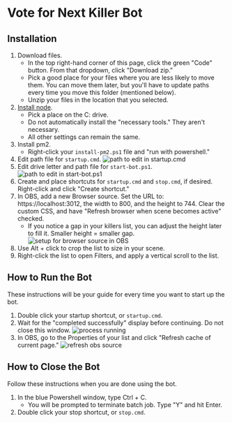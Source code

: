 # Vote for Next Killer Bot

## Installation
1. Download files.
     - In the top right-hand corner of this page, click the green "Code" button. From that dropdown, click "Download zip."
     - Pick a good place for your files where you are less likely to move them. You can move them later, but you'll have to update paths every time you move this folder (mentioned below).
     - Unzip your files in the location that you selected.
2. [Install node](https://nodejs.org/en).
     - Pick a place on the C: drive.
     - Do not automatically install the "necessary tools." They aren't necessary.
     - All other settings can remain the same.
3. Install pm2.
     - Right-click your `install-pm2.ps1` file and "run with powershell."
4. Edit path file for `startup.cmd`. ![path to edit in startup.cmd](https://github.com/hooleymcknight/chris-killers-bot/blob/main/instructions-images/startup_edit.png)
5. Edit drive letter and path file for `start-bot.ps1`. ![path to edit in start-bot.ps1](https://github.com/hooleymcknight/chris-killers-bot/blob/main/instructions-images/edit_ps1.png)
6. Create and place shortcuts for `startup.cmd` and `stop.cmd`, if desired. Right-click and click "Create shortcut."
7. In OBS, add a new Browser source. Set the URL to: https://localhost:3012, the width to 800, and the height to 744. Clear the custom CSS, and have "Refresh browser when scene becomes active" checked.
     - If you notice a gap in your killers list, you can adjust the height later to fill it. Smaller height = smaller gap. ![setup for browser source in OBS](https://github.com/hooleymcknight/chris-killers-bot/blob/main/instructions-images/obs_setup.png)
8. Use Alt + click to crop the list to size in your scene.
9. Right-click the list to open Filters, and apply a vertical scroll to the list.

## How to Run the Bot
These instructions will be your guide for every time you want to start up the bot.
1. Double click your startup shortcut, or `startup.cmd`.
2. Wait for the "completed successfully" display before continuing. Do not close this window. ![process running](https://github.com/hooleymcknight/chris-killers-bot/blob/main/instructions-images/page_running.png)
3. In OBS, go to the Properties of your list and click "Refresh cache of current page." ![refresh obs source](https://github.com/hooleymcknight/chris-killers-bot/blob/main/instructions-images/obs_refresh.png)

## How to Close the Bot
Follow these instructions when you are done using the bot.
1. In the blue Powershell window, type Ctrl + C.
     - You will be prompted to terminate batch job. Type "Y" and hit Enter.
2. Double click your stop shortcut, or `stop.cmd`.